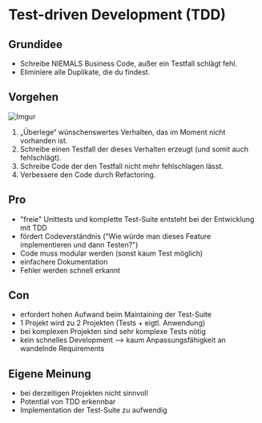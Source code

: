 # Test-driven Development (TDD)

## Grundidee

*  Schreibe NIEMALS Business Code, außer ein Testfall schlägt fehl.
*  Eliminiere alle Duplikate, die du findest.

## Vorgehen
![Imgur](http://i.imgur.com/LuZMrH8.png?1)

1. „Überlege“ wünschenswertes Verhalten,
das im Moment nicht vorhanden  ist.
2. Schreibe einen Testfall der dieses
Verhalten erzeugt (und somit auch
fehlschlägt).
3. Schreibe Code der den Testfall nicht
mehr fehlschlagen lässt.
4. Verbessere  den Code  durch Refactoring.

## Pro
* "freie" Unittests und komplette Test-Suite entsteht bei der Entwicklung mit TDD
* fördert Codeverständnis ("Wie würde man dieses Feature implementieren und dann Testen?")
* Code muss modular werden (sonst kaum Test möglich)
* einfachere Dokumentation
* Fehler werden schnell erkannt

## Con
* erfordert hohen Aufwand beim Maintaining der Test-Suite
* 1 Projekt wird zu 2 Projekten (Tests + eigtl. Anwendung)
* bei komplexen Projekten sind sehr komplexe Tests nötig
* kein schnelles Development --> kaum Anpassungsfähigkeit an wandelnde Requirements

## Eigene Meinung
* bei derzeitigen Projekten nicht sinnvoll
* Potential von TDD erkennbar
* Implementation der Test-Suite zu aufwendig
